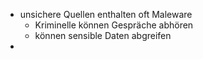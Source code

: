 
- unsichere Quellen enthalten oft Maleware
	- Kriminelle können Gespräche abhören
	- können sensible Daten abgreifen
- 